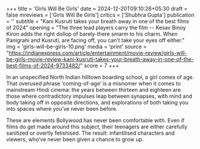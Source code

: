 +++
title = 'Girls Will Be Girls'
date = 2024-12-20T09:10:26+05:30
draft = false
mreviews = ['Girls Will Be Girls']
critics = ['Shubhra Gupta']
publication = ''
subtitle = "Kani Kusruti takes your breath away in one of the best films of 2024"
opening = "The three lead players carry the film -- Kesav Binoy Kiron adds the right dollop of barely-there smarm to his charm. When Panigrahi and Kusruti, are facing off, you can’t take your eyes off either."
img = 'girls-will-be-girls-10.png'
media = 'print'
source = "https://indianexpress.com/article/entertainment/movie-review/girls-will-be-girls-movie-review-kani-kusruti-takes-your-breath-away-in-one-of-the-best-films-of-2024-9733482/"
score = 7
+++

In an unspecified North Indian hilltown boarding school, a girl comes of age. That overused phrase ‘coming-of-age’ is a misnomer when it comes to mainstream Hindi cinema: the years between thirteen and eighteen are those where contradictory impulses leap between synapses, with mind and body taking off in opposite directions, and explorations of both taking you into spaces where you’ve never been before.

These are elements Bollywood has never been comfortable with. Even if films do get made around this subject, their teenagers are either carefully sanitized or overtly fetishised. The result: infantilised characters and viewers, who’ve never been given a chance to grow up.

